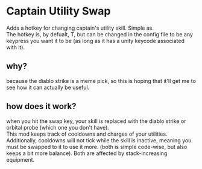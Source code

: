 # Captain Utility Swap
Adds a hotkey for changing captain's utility skill. Simple as.\
The hotkey is, by defualt, T, but can be changed in the config file to be any keypress you want it to be (as long as it has a unity keycode associated with it).

## why?
because the diablo strike is a meme pick, so this is hoping that it'll get me to see how it can actually be useful.

## how does it work?
when you hit the swap key, your skill is replaced with the diablo strike or orbital probe (which one you don't have).\
This mod keeps track of cooldowns and charges of your utilities.\
Additionally, cooldowns will not tick while the skill is inactive, meaning you must be swapped to it to use it more. (both is simple code-wise, but also keeps a bit more balance).
Both are affected by stack-increasing equipment.
